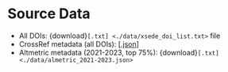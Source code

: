# Source Data

* All DOIs: {download}`[.txt] <./data/xsede_doi_list.txt>` file
* CrossRef metadata (all DOIs): [[.json]()]
* Altmetric metadata (2021-2023, top 75%): {download}`[.txt] <./data/almetric_2021-2023.json>`
